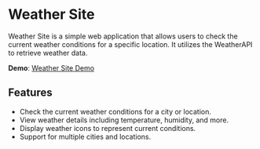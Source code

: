 # Weather Site

Weather Site is a simple web application that allows users to check the current weather conditions for a specific location. It utilizes the WeatherAPI to retrieve weather data.

**Demo**: [Weather Site Demo](https://ekrat123.github.io/weather-site/)

## Features

- Check the current weather conditions for a city or location.
- View weather details including temperature, humidity, and more.
- Display weather icons to represent current conditions.
- Support for multiple cities and locations.
